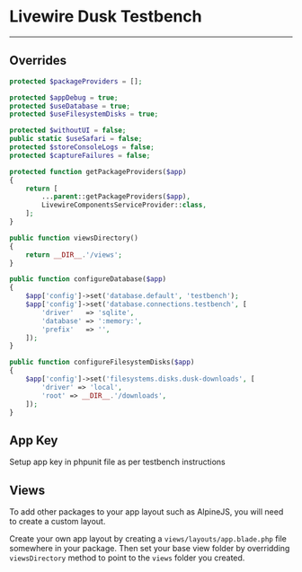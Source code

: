 # Livewire Dusk Testbench

---

## Overrides

```php
protected $packageProviders = [];

protected $appDebug = true;
protected $useDatabase = true;
protected $useFilesystemDisks = true;

protected $withoutUI = false;
public static $useSafari = false;
protected $storeConsoleLogs = false;
protected $captureFailures = false;

protected function getPackageProviders($app)
{
    return [
        ...parent::getPackageProviders($app),
        LivewireComponentsServiceProvider::class,
    ];
}

public function viewsDirectory()
{
    return __DIR__.'/views';
}

public function configureDatabase($app)
{
    $app['config']->set('database.default', 'testbench');
    $app['config']->set('database.connections.testbench', [
        'driver'   => 'sqlite',
        'database' => ':memory:',
        'prefix'   => '',
    ]);
}

public function configureFilesystemDisks($app)
{
    $app['config']->set('filesystems.disks.dusk-downloads', [
        'driver' => 'local',
        'root' => __DIR__.'/downloads',
    ]);
}

```

## App Key

Setup app key in phpunit file as per testbench instructions

## Views

To add other packages to your app layout such as AlpineJS, you will need to create a custom layout.

Create your own app layout by creating a `views/layouts/app.blade.php` file somewhere in your package.
Then set your base view folder by overridding `viewsDirectory` method to point to the `views` folder you created.
